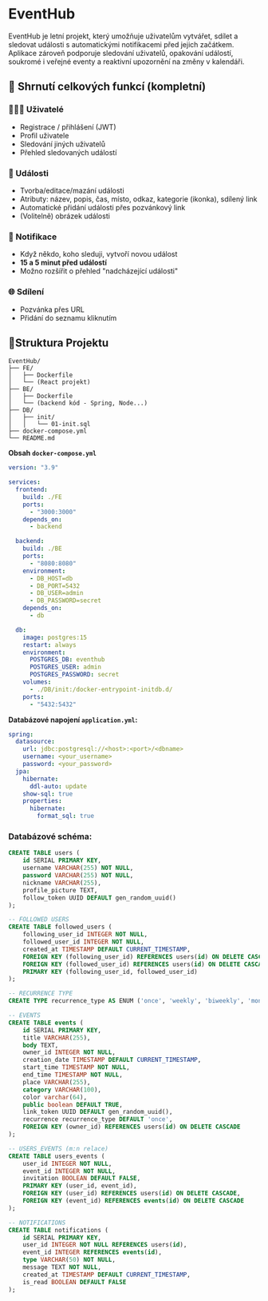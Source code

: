 # EventHub
EventHub je letní projekt, který umožňuje uživatelům vytvářet, sdílet a sledovat události s automatickými notifikacemi před jejich začátkem. Aplikace zároveň podporuje sledování uživatelů, opakování událostí, soukromé i veřejné eventy a reaktivní upozornění na změny v kalendáři.

## 🔧 Shrnutí celkových funkcí (kompletní)

### 🧑‍🤝‍🧑 Uživatelé

- Registrace / přihlášení (JWT)
- Profil uživatele
- Sledování jiných uživatelů
- Přehled sledovaných událostí

### 📅 Události

- Tvorba/editace/mazání události
- Atributy: název, popis, čas, místo, odkaz, kategorie (ikonka), sdílený link
- Automatické přidání události přes pozvánkový link
- (Volitelně) obrázek události

### 🔔 Notifikace

- Když někdo, koho sleduji, vytvoří novou událost
- **15 a 5 minut před událostí**
- Možno rozšířit o přehled "nadcházející události"

### 🌐 Sdílení

- Pozvánka přes URL
- Přidání do seznamu kliknutím

## 📁Struktura Projektu

```
EventHub/
├── FE/
│   ├── Dockerfile
│   └── (React projekt)
├── BE/
│   ├── Dockerfile
│   └── (backend kód - Spring, Node...)
├── DB/
│   ├── init/
│   │   └── 01-init.sql
├── docker-compose.yml
└── README.md
```

**Obsah `docker-compose.yml`**

```yaml
version: "3.9"

services:
  frontend:
    build: ./FE
    ports:
      - "3000:3000"
    depends_on:
      - backend

  backend:
    build: ./BE
    ports:
      - "8080:8080"
    environment:
      - DB_HOST=db
      - DB_PORT=5432
      - DB_USER=admin
      - DB_PASSWORD=secret
    depends_on:
      - db

  db:
    image: postgres:15
    restart: always
    environment:
      POSTGRES_DB: eventhub
      POSTGRES_USER: admin
      POSTGRES_PASSWORD: secret
    volumes:
      - ./DB/init:/docker-entrypoint-initdb.d/
    ports:
      - "5432:5432"
```

**Databázové napojení `application.yml`:**

```yml
spring:
  datasource:
    url: jdbc:postgresql://<host>:<port>/<dbname>
    username: <your_username>
    password: <your_password>
  jpa:
    hibernate:
      ddl-auto: update
    show-sql: true
    properties:
      hibernate:
        format_sql: true
```

### Databázové schéma:

```sql
CREATE TABLE users (
    id SERIAL PRIMARY KEY,
    username VARCHAR(255) NOT NULL,
    password VARCHAR(255) NOT NULL,
    nickname VARCHAR(255),
    profile_picture TEXT,
    follow_token UUID DEFAULT gen_random_uuid()
);

-- FOLLOWED USERS
CREATE TABLE followed_users (
    following_user_id INTEGER NOT NULL,
    followed_user_id INTEGER NOT NULL,
    created_at TIMESTAMP DEFAULT CURRENT_TIMESTAMP,
    FOREIGN KEY (following_user_id) REFERENCES users(id) ON DELETE CASCADE,
    FOREIGN KEY (followed_user_id) REFERENCES users(id) ON DELETE CASCADE,
    PRIMARY KEY (following_user_id, followed_user_id)
);

-- RECURRENCE TYPE
CREATE TYPE recurrence_type AS ENUM ('once', 'weekly', 'biweekly', 'monthly', 'quarterly', 'yearly');

-- EVENTS
CREATE TABLE events (
    id SERIAL PRIMARY KEY,
    title VARCHAR(255),
    body TEXT,
    owner_id INTEGER NOT NULL,
    creation_date TIMESTAMP DEFAULT CURRENT_TIMESTAMP,
    start_time TIMESTAMP NOT NULL,
    end_time TIMESTAMP NOT NULL,
    place VARCHAR(255),
    category VARCHAR(100),
    color varchar(64),
    public boolean DEFAULT TRUE,
    link_token UUID DEFAULT gen_random_uuid(),
    recurrence recurrence_type DEFAULT 'once',
    FOREIGN KEY (owner_id) REFERENCES users(id) ON DELETE CASCADE
);

-- USERS_EVENTS (m:n relace)
CREATE TABLE users_events (
    user_id INTEGER NOT NULL,
    event_id INTEGER NOT NULL,
    invitation BOOLEAN DEFAULT FALSE,
    PRIMARY KEY (user_id, event_id),
    FOREIGN KEY (user_id) REFERENCES users(id) ON DELETE CASCADE,
    FOREIGN KEY (event_id) REFERENCES events(id) ON DELETE CASCADE
);

-- NOTIFICATIONS
CREATE TABLE notifications (
    id SERIAL PRIMARY KEY,
    user_id INTEGER NOT NULL REFERENCES users(id),
    event_id INTEGER REFERENCES events(id),
    type VARCHAR(50) NOT NULL,
    message TEXT NOT NULL,
    created_at TIMESTAMP DEFAULT CURRENT_TIMESTAMP,
    is_read BOOLEAN DEFAULT FALSE
);
```
